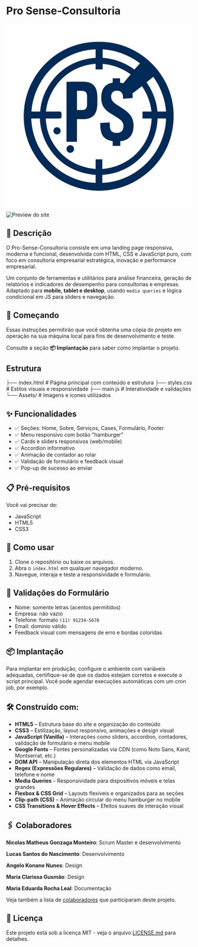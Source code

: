 # Pro Sense-Consultoria
![Preview](Assets/logo-pro_sense.png)
<img src="Assets/screenshot.png" alt="Preview do site" width="400" height="400"/>
## 📘 Descrição
O Pro-Sense-Consultoria consiste em uma landing page responsiva, moderna e funcional, desenvolvida com HTML, CSS e JavaScript puro, com foco em consultoria empresarial estratégica, inovação e performance empresarial.

Um conjunto de ferramentas e utilitários para análise financeira, geração de relatórios e indicadores de desempenho para consultorias e empresas. Adaptado para **mobile, tablet e desktop**, usando `media queries` e lógica condicional em JS para sliders e navegação.

## 🚀 Começando
Essas instruções permitirão que você obtenha uma cópia do projeto em operação na sua máquina local para fins de desenvolvimento e teste.

Consulte a seção **📦 Implantação** para saber como implantar o projeto.

## Estrutura

├── index.html # Página principal com conteúdo e estrutura
├── styles.css # Estilos visuais e responsividade
├── main.js # Interatividade e validações
└── Assets/ # Imagens e ícones utilizados

## ✨ Funcionalidades

- ✅ Seções: Home, Sobre, Serviços, Cases, Formulário, Footer
- ✅ Menu responsivo com botão "hamburger"
- ✅ Cards e sliders responsivos (web/mobile)
- ✅ Accordion informativo
- ✅ Animação de contador ao rolar
- ✅ Validação de formulário e feedback visual
- ✅ Pop-up de sucesso ao enviar

## 📋 Pré-requisitos
Você vai precisar de:

- JavaScript
- HTML5
- CSS3

## 🚀 Como usar

1. Clone o repositório ou baixe os arquivos.
2. Abra o `index.html` em qualquer navegador moderno.
3. Navegue, interaja e teste a responsividade e formulário.

## 🧪 Validações do Formulário

- Nome: somente letras (acentos permitidos)
- Empresa: não vazio
- Telefone: formato `(11) 91234-5678`
- Email: domínio válido
- Feedback visual com mensagens de erro e bordas coloridas

## 📦 Implantação
Para implantar em produção, configure o ambiente com variáveis adequadas, certifique-se de que os dados estejam corretos e execute o script principal. Você pode agendar execuções automáticas com um cron job, por exemplo.

## 🛠️ Construído com:

- **HTML5** – Estrutura base do site e organização do conteúdo
- **CSS3** – Estilização, layout responsivo, animações e design visual
- **JavaScript (Vanilla)** – Interações como sliders, accordion, contadores, validação de formulário e menu mobile
- **Google Fonts** – Fontes personalizadas via CDN (como Noto Sans, Kanit, Montserrat, etc.)
- **DOM API** – Manipulação direta dos elementos HTML via JavaScript
- **Regex (Expressões Regulares)** – Validação de dados como email, telefone e nome
- **Media Queries** – Responsividade para dispositivos móveis e telas grandes
- **Flexbox & CSS Grid** – Layouts flexíveis e organizados para as seções
- **Clip-path (CSS)** – Animação circular do menu hamburger no mobile
- **CSS Transitions & Hover Effects** – Efeitos suaves de interação visual

## 🖇️ Colaboradores
**Nicolas Matheus Gonzaga Monteiro**: Scrum Master e desenvolvimento

**Lucas Santos do Nascimento**: Desenvolvimento

**Angelo Konane Nunes**: Design 

**Maria Clarissa Gusmão**: Design

**Maria Eduarda Rocha Leal**: Documentação

Veja também a lista de [colaboradores](https://github.com/LucaSs55/Pro-Sense-Consultoria/graphs/contributors) que participaram deste projeto.

## 📄 Licença
Este projeto está sob a licença MIT - veja o arquivo [LICENSE.md](LICENSE.md) para detalhes.

